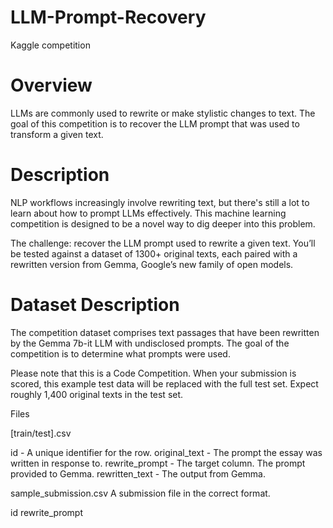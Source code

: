 # LLM-Prompt-Recovery
Kaggle competition

# Overview
LLMs are commonly used to rewrite or make stylistic changes to text. The goal of this competition is to recover the LLM prompt that was used to transform a given text.

# Description
NLP workflows increasingly involve rewriting text, but there's still a lot to learn about how to prompt LLMs effectively. This machine learning competition is designed to be a novel way to dig deeper into this problem.

The challenge: recover the LLM prompt used to rewrite a given text. You’ll be tested against a dataset of 1300+ original texts, each paired with a rewritten version from Gemma, Google’s new family of open models.

# Dataset Description
The competition dataset comprises text passages that have been rewritten by the Gemma 7b-it LLM with undisclosed prompts. The goal of the competition is to determine what prompts were used.

Please note that this is a Code Competition. When your submission is scored, this example test data will be replaced with the full test set. Expect roughly 1,400 original texts in the test set.

Files

[train/test].csv

id - A unique identifier for the row.
original_text - The prompt the essay was written in response to.
rewrite_prompt - The target column. The prompt provided to Gemma.
rewritten_text - The output from Gemma.

sample_submission.csv A submission file in the correct format.

id
rewrite_prompt
